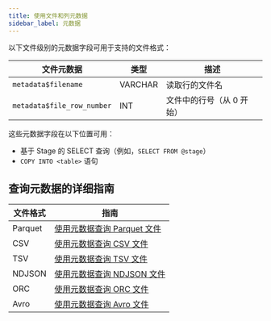 ```yaml
---
title: 使用文件和列元数据
sidebar_label: 元数据
---
```


以下文件级别的元数据字段可用于支持的文件格式：

| 文件元数据              | 类型    | 描述                                             |
|----------------------------|---------|-------------------------------------------------|
| `metadata$filename`        | VARCHAR | 读取行的文件名                               |
| `metadata$file_row_number` | INT     | 文件中的行号（从 0 开始）                        |

这些元数据字段在以下位置可用：

- 基于 Stage 的 SELECT 查询（例如，`SELECT FROM @stage`）
- `COPY INTO <table>` 语句

## 查询元数据的详细指南

| 文件格式 | 指南                                                                                             |
|-------------|---------------------------------------------------------------------------------------------------|
| Parquet     | [使用元数据查询 Parquet 文件](/docs/en/guides/40-load-data/04-transform/00-querying-parquet.md#query-with-metadata) |
| CSV         | [使用元数据查询 CSV 文件](/docs/en/guides/40-load-data/04-transform/01-querying-csv.md#query-with-metadata)     |
| TSV         | [使用元数据查询 TSV 文件](/docs/en/guides/40-load-data/04-transform/02-querying-tsv.md#query-with-metadata)     |
| NDJSON      | [使用元数据查询 NDJSON 文件](/docs/en/guides/40-load-data/04-transform/03-querying-ndjson.md#query-with-metadata) |
| ORC         | [使用元数据查询 ORC 文件](/docs/en/guides/40-load-data/04-transform/03-querying-orc.md#query-with-metadata)     |
| Avro        | [使用元数据查询 Avro 文件](/docs/en/guides/40-load-data/04-transform/04-querying-avro.md#query-with-metadata)     |